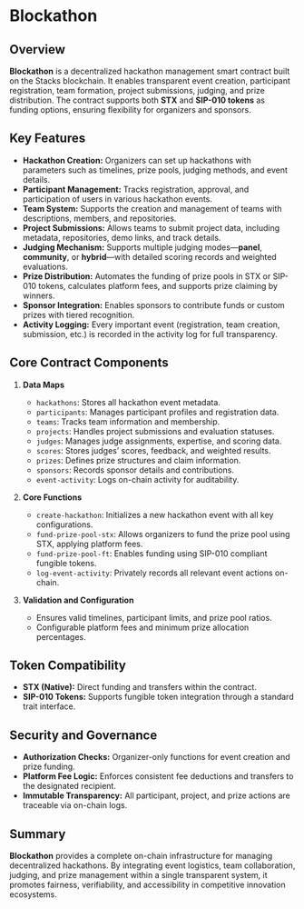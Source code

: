 # Blockathon

## Overview

**Blockathon** is a decentralized hackathon management smart contract built on the Stacks blockchain. It enables transparent event creation, participant registration, team formation, project submissions, judging, and prize distribution. The contract supports both **STX** and **SIP-010 tokens** as funding options, ensuring flexibility for organizers and sponsors.

## Key Features

* **Hackathon Creation:** Organizers can set up hackathons with parameters such as timelines, prize pools, judging methods, and event details.
* **Participant Management:** Tracks registration, approval, and participation of users in various hackathon events.
* **Team System:** Supports the creation and management of teams with descriptions, members, and repositories.
* **Project Submissions:** Allows teams to submit project data, including metadata, repositories, demo links, and track details.
* **Judging Mechanism:** Supports multiple judging modes—**panel**, **community**, or **hybrid**—with detailed scoring records and weighted evaluations.
* **Prize Distribution:** Automates the funding of prize pools in STX or SIP-010 tokens, calculates platform fees, and supports prize claiming by winners.
* **Sponsor Integration:** Enables sponsors to contribute funds or custom prizes with tiered recognition.
* **Activity Logging:** Every important event (registration, team creation, submission, etc.) is recorded in the activity log for full transparency.

## Core Contract Components

1. **Data Maps**

   * `hackathons`: Stores all hackathon event metadata.
   * `participants`: Manages participant profiles and registration data.
   * `teams`: Tracks team information and membership.
   * `projects`: Handles project submissions and evaluation statuses.
   * `judges`: Manages judge assignments, expertise, and scoring data.
   * `scores`: Stores judges’ scores, feedback, and weighted results.
   * `prizes`: Defines prize structures and claim information.
   * `sponsors`: Records sponsor details and contributions.
   * `event-activity`: Logs on-chain activity for auditability.

2. **Core Functions**

   * `create-hackathon`: Initializes a new hackathon event with all key configurations.
   * `fund-prize-pool-stx`: Allows organizers to fund the prize pool using STX, applying platform fees.
   * `fund-prize-pool-ft`: Enables funding using SIP-010 compliant fungible tokens.
   * `log-event-activity`: Privately records all relevant event actions on-chain.

3. **Validation and Configuration**

   * Ensures valid timelines, participant limits, and prize pool ratios.
   * Configurable platform fees and minimum prize allocation percentages.

## Token Compatibility

* **STX (Native):** Direct funding and transfers within the contract.
* **SIP-010 Tokens:** Supports fungible token integration through a standard trait interface.

## Security and Governance

* **Authorization Checks:** Organizer-only functions for event creation and prize funding.
* **Platform Fee Logic:** Enforces consistent fee deductions and transfers to the designated recipient.
* **Immutable Transparency:** All participant, project, and prize actions are traceable via on-chain logs.

## Summary

**Blockathon** provides a complete on-chain infrastructure for managing decentralized hackathons. By integrating event logistics, team collaboration, judging, and prize management within a single transparent system, it promotes fairness, verifiability, and accessibility in competitive innovation ecosystems.
